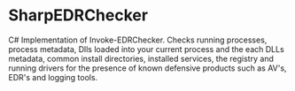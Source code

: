 # SharpEDRChecker
C# Implementation of Invoke-EDRChecker. Checks running processes, process metadata, Dlls loaded into your current process and the each DLLs metadata, common install directories, installed services, the registry and running drivers for the presence of known defensive products such as AV's, EDR's and logging tools.
